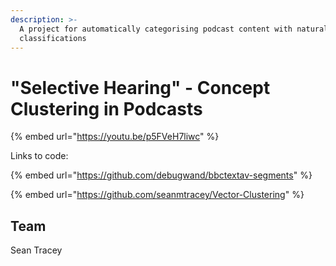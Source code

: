 ```yaml
---
description: >-
  A project for automatically categorising podcast content with natural language
  classifications
---
```


# "Selective Hearing" - Concept Clustering in Podcasts

{% embed url="https://youtu.be/p5FVeH7liwc" %}

Links to code:

{% embed url="https://github.com/debugwand/bbctextav-segments" %}

{% embed url="https://github.com/seanmtracey/Vector-Clustering" %}



## Team

Sean Tracey 



